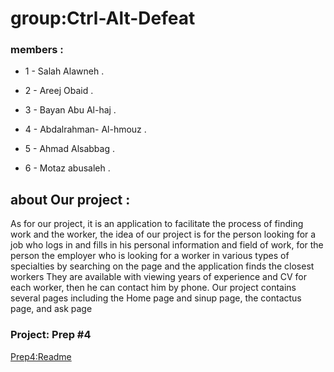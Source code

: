  # group:Ctrl-Alt-Defeat

### members  :
 * 1 -  Salah Alawneh .
 * 2 - Areej Obaid .

 * 3 - Bayan Abu Al-haj .

 * 4 - Abdalrahman- Al-hmouz .
 * 5 - Ahmad Alsabbag .
 * 6 - Motaz abusaleh .

## about Our project  : 
As for our project, it is an application to facilitate the process of finding work and the worker, the idea of ​​our project is for the person looking for a job who logs in and fills in his personal information and field of work, for the person the employer who is looking for a worker in various types of specialties by searching on the page and the application finds the closest workers They are available with viewing years of experience and CV for each worker, then he can contact him by phone.
Our project contains several pages including the Home page and sinup page, the contactus page, and ask page


### Project: Prep #4

[Prep4:Readme](Prep4.md)
